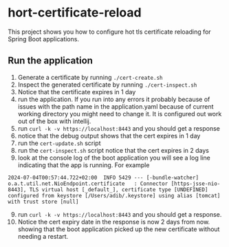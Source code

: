 # hort-certificate-reload

This project shows you how to configure hot tls certificate reloading for 
Spring Boot applications.

## Run the application 

1. Generate a certificate by running `./cert-create.sh`
2. Inspect the generated certificate by running `./cert-inspect.sh` 
3. Notice that the certificate expires in 1 day 
4. run the application. If you run into any errors it probably because of issues
   with the path name in the application.yaml because of current working 
   directory you might need to change it. It is configured out work out of the 
   box with intellij. 
5. run `curl -k -v https://localhost:8443` and you should get a response
6. notice that the debug output shows that the cert expires in 1 day 
6. run the `cert-update.sh` script
7. run the `cert-inspect.sh` script notice that the cert expires in 2 days 
8. look at the console log of the boot application you will see a log line 
   indicating that the app is running. For example
```text
2024-07-04T00:57:44.722+02:00  INFO 5429 --- [-bundle-watcher] o.a.t.util.net.NioEndpoint.certificate   : Connector [https-jsse-nio-8443], TLS virtual host [_default_], certificate type [UNDEFINED] configured from keystore [/Users/adib/.keystore] using alias [tomcat] with trust store [null]
```
9. run `curl -k -v https://localhost:8443` and you should get a response.
10. Notice the cert expiry date in the response is now 2 days from now. 
    showing that the boot application picked up the new certificate without needing a restart. 
 
